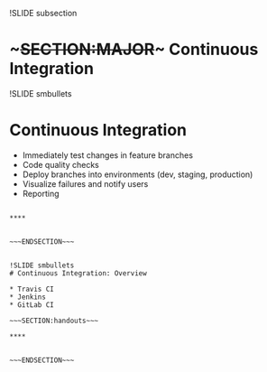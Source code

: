 !SLIDE subsection
# ~~~SECTION:MAJOR~~~ Continuous Integration


!SLIDE smbullets
# Continuous Integration

* Immediately test changes in feature branches
* Code quality checks
* Deploy branches into environments (dev, staging, production)
* Visualize failures and notify users
* Reporting


~~~SECTION:handouts~~~

****


~~~ENDSECTION~~~


!SLIDE smbullets
# Continuous Integration: Overview

* Travis CI
* Jenkins
* GitLab CI

~~~SECTION:handouts~~~

****


~~~ENDSECTION~~~




